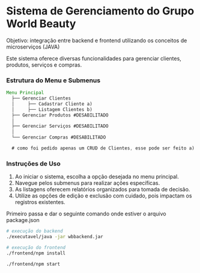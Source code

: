 # Sistema de Gerenciamento do Grupo World Beauty

Objetivo: integração entre backend e frontend utilizando os conceitos de microserviços (JAVA)

Este sistema oferece diversas funcionalidades para gerenciar clientes, produtos, serviços e compras.


### Estrutura do Menu e Submenus

```java
Menu Principal
  ├── Gerenciar Clientes
  │     ├── Cadastrar Cliente a)
  │     ├── Listagem Clientes b)
  ├── Gerenciar Produtos #DESABILITADO
  │   
  ├── Gerenciar Serviços #DESABILITADO
  │
  └── Gerenciar Compras #DESABILITADO

  # como foi pedido apenas um CRUD de Clientes, esse pode ser feito a) e b)

```

### Instruções de Uso

1. Ao iniciar o sistema, escolha a opção desejada no menu principal.
2. Navegue pelos submenus para realizar ações específicas.
3. As listagens oferecem relatórios organizados para tomada de decisão.
4. Utilize as opções de edição e exclusão com cuidado, pois impactam os registros existentes.

Primeiro passa e dar o seguinte comando onde estiver o arquivo package.json

```bash
# execução do backend
./executavel/java -jar wbbackend.jar
```


```bash
# execução do frontend
./frontend/npm install

./frontend/npm start
```